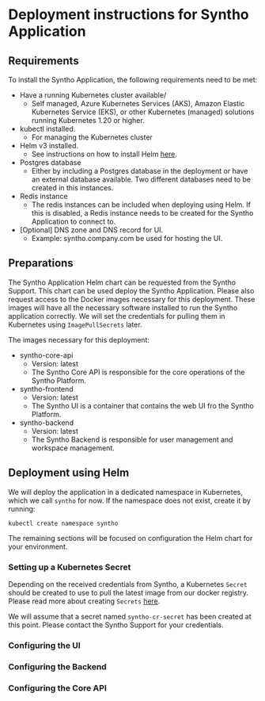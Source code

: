 # Deployment instructions for Syntho Application

## Requirements

To install the Syntho Application, the following requirements need to be met:

- Have a running Kubernetes cluster available/
  - Self managed, Azure Kubernetes Services (AKS), Amazon Elastic Kubernetes Service (EKS), or other Kubernetes (managed) solutions running Kubernetes 1.20 or higher.
- kubectl installed.
  - For managing the Kubernetes cluster
- Helm v3 installed.
  - See instructions on how to install Helm [here](https://helm.sh/docs/intro/install/).
- Postgres database
  - Either by including a Postgres database in the deployment or have an external database available. Two different databases need to be created in this instances.
- Redis instance
  - The redis instances can be included when deploying using Helm. If this is disabled, a Redis instance needs to be created for the Syntho Application to connect to.
- [Optional] DNS zone and DNS record for UI.
  - Example: syntho.company.com be used for hosting the UI.

## Preparations

The Syntho Application Helm chart can be requested from the Syntho Support. This chart can be used deploy the Syntho Application. Please also request access to the Docker images necessary for this deployment. These images will have all the necessary software installed to run the Syntho application correctly. We will set the credentials for pulling them in Kubernetes using `ImagePullSecrets` later.

The images necessary for this deployment:

- syntho-core-api
  - Version: latest
  - The Syntho Core API is responsible for the core operations of the Syntho Platform.
- syntho-frontend
  - Version: latest
  - The Syntho UI is a container that contains the web UI fro the Syntho Platform.
- syntho-backend
  - Version: latest
  - The Syntho Backend is responsible for user management and workspace management.

## Deployment using Helm

We will deploy the application in a dedicated namespace in Kubernetes, which we call `syntho` for now. If the namespace does not exist, create it by running:

```[bash]
kubectl create namespace syntho
```

The remaining sections will be focused on configuration the Helm chart for your environment.

### Setting up a Kubernetes Secret

Depending on the received credentials from Syntho, a Kubernetes `Secret` should be created to use to pull the latest image from our docker registry. Please read more about creating `Secrets` [here](https://kubernetes.io/docs/tasks/configure-pod-container/pull-image-private-registry/).

We will assume that a secret named `syntho-cr-secret` has been created at this point. Please contact the Syntho Support for your credentials.

### Configuring the UI

### Configuring the Backend

### Configuring the Core API
